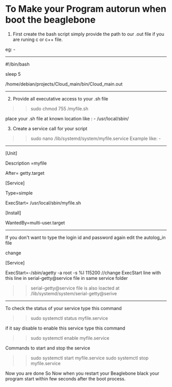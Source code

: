 To Make your Program autorun when boot the beaglebone
=============================================================
1. First create the bash script simply provide the path to our .out file if you are runing c or c++ file.

eg: - 
________________________________________________________
#!/bin/bash 

sleep 5

/home/debian/projects/Cloud_main/bin/Cloud_main.out
________________________________________________________
2. Provide all executative access to your .sh file 

>> sudo chmod 755 /myfile.sh

place your .sh file at known location 
like : - /usr/local/sbin/

3. Create a service call for your script

>> sudo nano /lib/systemd/system/myfile.service
Example like: - 

_____________________________________________________
[Unit]

Description =myfile

After= getty.target

[Service]

Type=simple

ExecStart= /usr/local/sbin/myfile.sh

[Install]

WantedBy=multi-user.target
_____________________________________________________

If you don't want to type the login id and password again edit the autolog_in file 

change 


[Service]

ExecStart=-/sbin/agetty -a root -s %I 115200      //change ExecStart line with this line in serial-getty@service file in same service folder

>> serial-getty@service file is also loacted at /lib/systemd/system/serial-getty@serive 
_____________________________________________________________________________________________________________

To check the status of your service type this command 

>> sudo systemctl status myfile.service

if it say disable to enable this service type this command

>> sudo systemctl enable myfile.service 

Commands to start and stop the service 

>> sudo systemctl start myfile.service
>> sudo systemctl stop myfile.service

Now you are done 
So Now when you restart your Beaglebone black your program start within few seconds after the boot process. 

